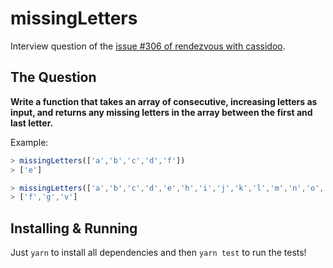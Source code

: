 # missingLetters

Interview question of the [issue #306 of rendezvous with cassidoo](https://buttondown.email/cassidoo/archive/change-is-a-stranger-you-have-yet-to-know-george/).

## The Question

**Write a function that takes an array of consecutive, increasing letters as input, and returns any missing letters in the array between the first and last letter.**

Example:

```js
> missingLetters(['a','b','c','d','f'])
> ['e']

> missingLetters(['a','b','c','d','e','h','i','j','k','l','m','n','o','p','q','r','s','t','u','w','x','y','z'])
> ['f','g','v']
```

## Installing & Running

Just `yarn` to install all dependencies and then `yarn test` to run the tests!
